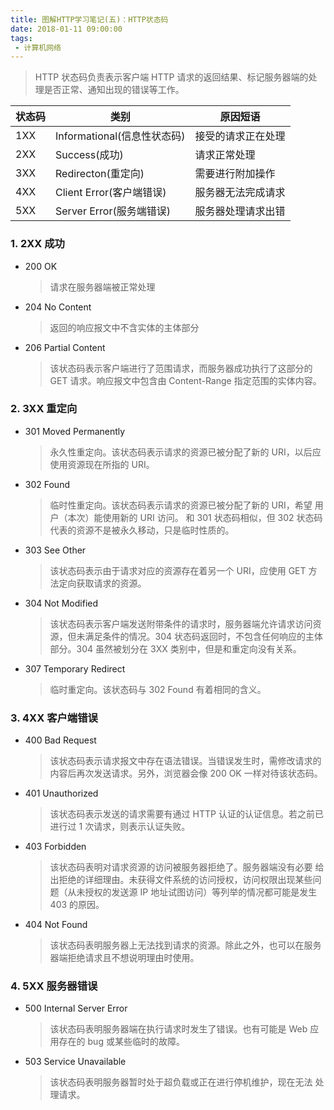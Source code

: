 ```yaml
---
title: 图解HTTP学习笔记(五)：HTTP状态码
date: 2018-01-11 09:00:00
tags:
 - 计算机网络
---
```


>HTTP 状态码负责表示客户端 HTTP 请求的返回结果、标记服务器端的处理是否正常、通知出现的错误等工作。

状态码 | 类别 | 原因短语
---|---|---
1XX | Informational(信息性状态码) | 接受的请求正在处理
2XX | Success(成功)               | 请求正常处理
3XX | Redirecton(重定向)          | 需要进行附加操作
4XX | Client Error(客户端错误)    | 服务器无法完成请求
5XX | Server Error(服务端错误)    | 服务器处理请求出错



### 1. 2XX 成功
- 200 OK
    > 请求在服务器端被正常处理
- 204 No Content
    > 返回的响应报文中不含实体的主体部分
- 206 Partial Content
    > 该状态码表示客户端进行了范围请求，而服务器成功执行了这部分的 GET 请求。响应报文中包含由 Content-Range 指定范围的实体内容。 

### 2. 3XX 重定向
- 301 Moved Permanently
    > 永久性重定向。该状态码表示请求的资源已被分配了新的 URI，以后应使用资源现在所指的 URI。
- 302 Found
    > 临时性重定向。该状态码表示请求的资源已被分配了新的 URI，希望 用户（本次）能使用新的 URI 访问。 和 301 状态码相似，但 302 状态码代表的资源不是被永久移动，只是临时性质的。
- 303 See Other
    > 该状态码表示由于请求对应的资源存在着另一个 URI，应使用 GET 方法定向获取请求的资源。
- 304 Not Modified
    > 该状态码表示客户端发送附带条件的请求时，服务器端允许请求访问资源，但未满足条件的情况。304 状态码返回时，不包含任何响应的主体部分。304 虽然被划分在 3XX 类别中，但是和重定向没有关系。
- 307 Temporary Redirect
    > 临时重定向。该状态码与 302 Found 有着相同的含义。

### 3. 4XX 客户端错误
- 400 Bad Request
    > 该状态码表示请求报文中存在语法错误。当错误发生时，需修改请求的内容后再次发送请求。另外，浏览器会像 200 OK 一样对待该状态码。
- 401 Unauthorized
    > 该状态码表示发送的请求需要有通过 HTTP 认证的认证信息。若之前已进行过 1 次请求，则表示认证失败。 
- 403 Forbidden
    > 该状态码表明对请求资源的访问被服务器拒绝了。服务器端没有必要 给出拒绝的详细理由。未获得文件系统的访问授权，访问权限出现某些问题（从未授权的发送源 IP 地址试图访问）等列举的情况都可能是发生 403 的原因。 
- 404 Not Found
    > 该状态码表明服务器上无法找到请求的资源。除此之外，也可以在服务器端拒绝请求且不想说明理由时使用。 
    
### 4. 5XX 服务器错误
- 500 Internal Server Error
    > 该状态码表明服务器端在执行请求时发生了错误。也有可能是 Web 应用存在的 bug 或某些临时的故障。 
- 503 Service Unavailable
    > 该状态码表明服务器暂时处于超负载或正在进行停机维护，现在无法 处理请求。
